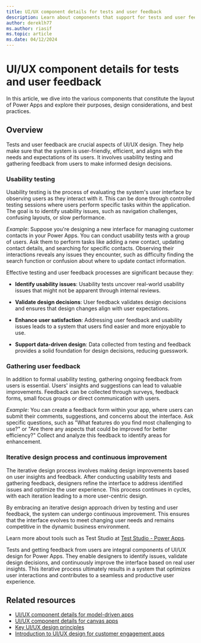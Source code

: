 ```yaml
---
title: UI/UX component details for tests and user feedback
description: Learn about components that support for tests and user feedback, including outlines of component purposes, design considerations, and best practices.
author: dereklh77
ms.author: riasif
ms.topic: article
ms.date: 04/12/2024
---
```


# UI/UX component details for tests and user feedback

In this article, we dive into the various components that constitute the layout of Power Apps and explore their purposes, design considerations, and best practices.

## Overview

Tests and user feedback are crucial aspects of UI/UX design. They help make sure that the system is user-friendly, efficient, and aligns with the needs and expectations of its users. It involves usability testing and gathering feedback from users to make informed design decisions.

### Usability testing

Usability testing is the process of evaluating the system's user interface by observing users as they interact with it. This can be done through controlled testing sessions where users perform specific tasks within the application. The goal is to identify usability issues, such as navigation challenges, confusing layouts, or slow performance.

*Example*: Suppose you're designing a new interface for managing customer contacts in your Power Apps. You can conduct usability tests with a group of users. Ask them to perform tasks like adding a new contact, updating contact details, and searching for specific contacts. Observing their interactions reveals any issues they encounter, such as difficulty finding the search function or confusion about where to update contact information.

Effective testing and user feedback processes are significant because they:

- **Identify usability issues**: Usability tests uncover real-world usability issues that might not be apparent through internal reviews.

- **Validate design decisions**: User feedback validates design decisions and ensures that design changes align with user expectations.

- **Enhance user satisfaction**: Addressing user feedback and usability issues leads to a system that users find easier and more enjoyable to use.

- **Support data-driven design**: Data collected from testing and feedback provides a solid foundation for design decisions, reducing guesswork.

### Gathering user feedback

In addition to formal usability testing, gathering ongoing feedback from users is essential. Users' insights and suggestions can lead to valuable improvements. Feedback can be collected through surveys, feedback forms, small focus groups or direct communication with users.

*Example*: You can create a feedback form within your app, where users can submit their comments, suggestions, and concerns about the interface. Ask specific questions, such as "What features do you find most challenging to use?" or "Are there any aspects that could be improved for better efficiency?" Collect and analyze this feedback to identify areas for enhancement.

### Iterative design process and continuous improvement

The iterative design process involves making design improvements based on user insights and feedback. After conducting usability tests and gathering feedback, designers refine the interface to address identified issues and optimize the user experience. This process continues in cycles, with each iteration leading to a more user-centric design.

By embracing an iterative design approach driven by testing and user feedback, the system can undergo continuous improvement. This ensures that the interface evolves to meet changing user needs and remains competitive in the dynamic business environment.

Learn more about tools such as Test Studio at [Test Studio - Power Apps](/power-apps/maker/canvas-apps/test-studio).

Tests and getting feedback from users are integral components of UI/UX design for Power Apps. They enable designers to identify issues, validate design decisions, and continuously improve the interface based on real user insights. This iterative process ultimately results in a system that optimizes user interactions and contributes to a seamless and productive user experience.

## Related resources

- [UI/UX component details for model-driven apps](ui-ux-component-details-model-driven-apps.md)  
- [UI/UX component details for canvas apps](ui-ux-component-details-canvas-apps.md)  
- [Key UI/UX design principles](ui-ux-design-principles.md)  
- [Introduction to UI/UX design for customer engagement apps](introduction-customer-engagement-ui-ux-design-guide.md)  
